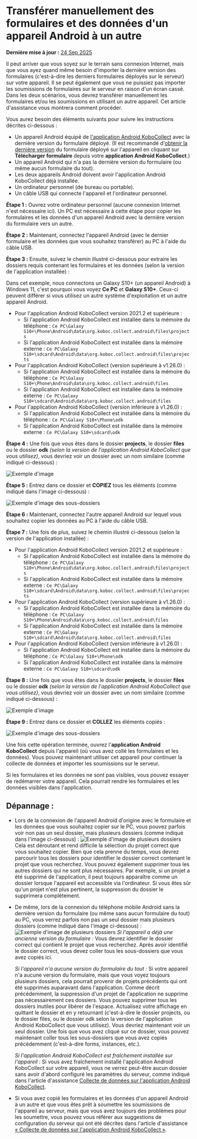 # Transférer manuellement des formulaires et des données d'un appareil Android à un autre
**Dernière mise à jour :** <a href="https://github.com/kobotoolbox/docs/blob/7def5f54e2441b05b4a2163e682bdd146fa781e1/source/transferring_forms.md" class="reference">24 Sep 2025</a>

Il peut arriver que vous soyez sur le terrain sans connexion Internet, mais que vous ayez quand même besoin d'importer la dernière version des formulaires (c'est-à-dire les derniers formulaires déployés sur le serveur) sur votre appareil. Il se peut également que vous ne puissiez pas importer les soumissions de formulaires sur le serveur en raison d'un écran cassé. Dans les deux scénarios, vous devrez transférer manuellement les formulaires et/ou les soumissions en utilisant un autre appareil. Cet article d'assistance vous montrera comment procéder.

Vous aurez besoin des éléments suivants pour suivre les instructions décrites ci-dessous :

-   Un appareil Android équipé de [l'application Android KoboCollect](kobocollect_on_android_latest.md) avec la dernière version du formulaire déployé. (Il est recommandé d'[obtenir la dernière version](https://support.kobotoolbox.org/fr/data_collection_kobocollect.html#downloading-forms) du formulaire déployé sur l'appareil en cliquant sur **Télécharger formulaire** depuis votre **application Android KoboCollect**.)
-   Un appareil Android qui n'a pas la dernière version du formulaire (ou même aucun formulaire du tout).
-   Les deux appareils Android doivent avoir l'application Android KoboCollect déjà installée.
-   Un ordinateur personnel (de bureau ou portable).
-   Un câble USB qui connecte l'appareil et l'ordinateur personnel.

**Étape 1 :** Ouvrez votre ordinateur personnel (aucune connexion Internet n'est nécessaire ici). Un PC est nécessaire à cette étape pour copier les formulaires et les données d'un appareil Android avec la dernière version du formulaire vers un autre.

**Étape 2 :** Maintenant, connectez l'appareil Android (avec le dernier formulaire et les données que vous souhaitez transférer) au PC à l'aide du câble USB.

**Étape 3 :** Ensuite, suivez le chemin illustré ci-dessous pour extraire les dossiers requis contenant les formulaires et les données (selon la version de l'application installée) :

<p class="note">
  Dans cet exemple, nous connectons un Galaxy S10+ (un appareil Android) à Windows 11, c'est pourquoi vous voyez <strong>Ce PC</strong> et <strong>Galaxy S10+</strong>. Ceux-ci peuvent différer si vous utilisez un autre système d'exploitation et un autre appareil Android.
</p>

-   Pour l'application Android KoboCollect version 2021.2 et supérieure :
    -   Si l'application Android KoboCollect est installée dans la mémoire du téléphone :
        `Ce PC\Galaxy S10+\Phone\Android\data\org.koboc.collect.android\files\projects`
    -   Si l'application Android KoboCollect est installée dans la mémoire externe :
        `Ce PC\Galaxy S10+\sdcard\Android\data\org.koboc.collect.android\files\projects`
-   Pour l'application Android KoboCollect (version supérieure à v1.26.0) :
    -   Si l'application Android KoboCollect est installée dans la mémoire du téléphone :
        `Ce PC\Galaxy S10+\Phone\Android\data\org.koboc.collect.android\files`
    -   Si l'application Android KoboCollect est installée dans la mémoire externe :
        `Ce PC\Galaxy S10+\sdcard\Android\data\org.koboc.collect.android\files`
-   Pour l'application Android KoboCollect (version inférieure à v1.26.0) :
    -   Si l'application Android KoboCollect est installée dans la mémoire du téléphone :
        `Ce PC\Galaxy S10+\Phone\odk`
    -   Si l'application Android KoboCollect est installée dans la mémoire externe :
        `Ce PC\Galaxy S10+\sdcard\odk`

**Étape 4 :** Une fois que vous êtes dans le dossier **projects**, le dossier **files** ou le dossier **odk** _(selon la version de l'application Android KoboCollect que vous utilisez)_, vous devriez voir un dossier avec un nom similaire (comme indiqué ci-dessous) :

![Exemple d'image](images/transferring_forms/sample_1_folder.png)

**Étape 5 :** Entrez dans ce dossier et **COPIEZ** tous les éléments (comme indiqué dans l'image ci-dessous) :

![Exemple d'image des sous-dossiers](images/transferring_forms/sub_folders.png)

**Étape 6 :** Maintenant, connectez l'autre appareil Android sur lequel vous souhaitez copier les données au PC à l'aide du câble USB.

**Étape 7 :** Une fois de plus, suivez le chemin illustré ci-dessous (selon la version de l'application installée) :

-   Pour l'application Android KoboCollect version 2021.2 et supérieure :
    -   Si l'application Android KoboCollect est installée dans la mémoire du téléphone :
        `Ce PC\Galaxy S10+\Phone\Android\data\org.koboc.collect.android\files\projects`
    -   Si l'application Android KoboCollect est installée dans la mémoire externe :
        `Ce PC\Galaxy S10+\sdcard\Android\data\org.koboc.collect.android\files\projects`
-   Pour l'application Android KoboCollect (version supérieure à v1.26.0) :
    -   Si l'application Android KoboCollect est installée dans la mémoire du téléphone :
        `Ce PC\Galaxy S10+\Phone\Android\data\org.koboc.collect.android\files`
    -   Si l'application Android KoboCollect est installée dans la mémoire externe :
        `Ce PC\Galaxy S10+\sdcard\Android\data\org.koboc.collect.android\files`
-   Pour l'application Android KoboCollect (version inférieure à v1.26.0) :
    -   Si l'application Android KoboCollect est installée dans la mémoire du téléphone :
        `Ce PC\Galaxy S10+\Phone\odk`
    -   Si l'application Android KoboCollect est installée dans la mémoire externe :
        `Ce PC\Galaxy S10+\sdcard\odk`

**Étape 8 :** Une fois que vous êtes dans le dossier **projects**, le dossier **files** ou le dossier **odk** _(selon la version de l'application Android KoboCollect que vous utilisez)_, vous devriez voir un dossier avec un nom similaire (comme indiqué ci-dessous) :

![Exemple d'image](images/transferring_forms/sample_2_folder.png)

**Étape 9 :** Entrez dans ce dossier et **COLLEZ** les éléments copiés :

![Exemple d'image des sous-dossiers](images/transferring_forms/sub_folders.png)

Une fois cette opération terminée, ouvrez l'**application Android KoboCollect** depuis l'appareil (où vous avez collé les formulaires et les données). Vous pouvez maintenant utiliser cet appareil pour continuer la collecte de données et importer les soumissions sur le serveur.

<p class="note">
  Si les formulaires et les données ne sont pas visibles, vous pouvez essayer de redémarrer votre appareil. Cela pourrait rendre les formulaires et les données visibles dans l'application.
</p>

## Dépannage :

-   Lors de la connexion de l'appareil Android d'origine avec le formulaire et les données que vous souhaitez copier sur le PC, vous pouvez parfois voir non pas un seul dossier, mais plusieurs dossiers (comme indiqué dans l'image ci-dessous) :
    ![Exemple d'image de plusieurs dossiers](images/transferring_forms/sample_many_folders.png)
    Cela est déroutant et rend difficile la sélection du projet correct que vous souhaitez copier. Bien que cela prenne du temps, vous devrez parcourir tous les dossiers pour identifier le dossier correct contenant le projet que vous recherchez. Vous pouvez également supprimer tous les autres dossiers qui ne sont plus nécessaires. Par exemple, si un projet a été supprimé de l'application, il peut toujours apparaître comme un dossier lorsque l'appareil est accessible via l'ordinateur. Si vous êtes sûr qu'un projet n'est plus pertinent, la suppression du dossier le supprimera complètement.

-   De même, lors de la connexion du téléphone mobile Android sans la dernière version du formulaire (ou même sans aucun formulaire du tout) au PC, vous verrez parfois non pas un seul dossier mais plusieurs dossiers (comme indiqué dans l'image ci-dessous) :
    ![Exemple d'image de plusieurs dossiers](images/transferring_forms/sample_many_folders.png)
    _Si l'appareil a déjà une ancienne version du formulaire :_ Vous devrez identifier le dossier correct qui contient le projet que vous recherchez. Après avoir identifié le dossier correct, vous devez coller tous les sous-dossiers que vous avez copiés ici.

    _Si l'appareil n'a aucune version du formulaire du tout :_ Si votre appareil n'a aucune version du formulaire, mais que vous voyez toujours plusieurs dossiers, cela pourrait provenir de projets précédents qui ont été supprimés auparavant dans l'application. Comme décrit précédemment, la suppression d'un projet de l'application ne supprime pas nécessairement ces dossiers. Vous pouvez supprimer tous les dossiers inutiles pour libérer de l'espace. Actualisez votre affichage en quittant le dossier et en y retournant (c'est-à-dire le dossier projects, ou le dossier files, ou le dossier odk selon la version de l'application Android KoboCollect que vous utilisez). Vous devriez maintenant voir un seul dossier. Une fois que vous avez cliqué sur ce dossier, vous pouvez maintenant coller tous les sous-dossiers que vous avez copiés précédemment (c'est-à-dire forms, instances, etc.).

    _Si l'application Android KoboCollect est fraîchement installée sur l'appareil :_ Si vous avez fraîchement installé l'application Android KoboCollect sur votre appareil, vous ne verrez peut-être aucun dossier sans avoir d'abord configuré les paramètres du serveur, comme indiqué dans l'article d'assistance [Collecte de données sur l'application Android KoboCollect](kobocollect_on_android_latest).

-   Si vous avez copié les formulaires et les données d'un appareil Android à un autre et que vous êtes prêt à soumettre les soumissions de l'appareil au serveur, mais que vous avez toujours des problèmes pour les soumettre, vous pouvez vous référer aux suggestions de configuration du serveur qui ont été décrites dans l'article d'assistance [« Collecte de données sur l'application Android KoboCollect »](kobocollect_on_android_latest).